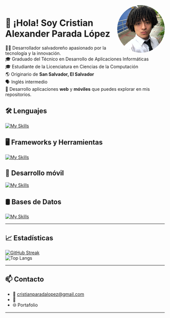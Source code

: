 <!-- Puedes subir tu imagen a tu repositorio y usar esta línea con la ruta correcta -->
<img src="https://github.com/CristianParadaLopez/CristianParadaLopez/blob/main/yo.jpg" width="150" align="right" alt="Cristian Parada" style="border-radius: 50%;" />

# 👋 ¡Hola! Soy Cristian Alexander Parada López

👨‍💻 Desarrollador salvadoreño apasionado por la tecnología y la innovación.  
🎓 Graduado del Técnico en Desarrollo de Aplicaciones Informáticas  
🎓 Estudiante de la Licenciatura en Ciencias de la Computación  
🌎 Originario de **San Salvador, El Salvador**  
🗣️ Inglés intermedio  
📱 Desarrollo aplicaciones **web** y **móviles** que puedes explorar en mis repositorios.



## 🛠 Lenguajes
[![My Skills](https://skillicons.dev/icons?i=js,html,css,dart,php,ts)](https://skillicons.dev)

## 🖥️ Frameworks y Herramientas
[![My Skills](https://skillicons.dev/icons?i=django,laravel,git,nodejs,npm,react)](https://skillicons.dev)

## 📱 Desarrollo móvil
[![My Skills](https://skillicons.dev/icons?i=figma,firebase,flutter,gradle,java,kotlin,androidstudio)](https://skillicons.dev)

## 🛢 Bases de Datos
[![My Skills](https://skillicons.dev/icons?i=firebase,mysql)](https://skillicons.dev)

---

## 📈 Estadísticas

[![GitHub Streak](https://github-readme-streak-stats.herokuapp.com?user=CristianParadaLopez&theme=dark&locale=es)](https://git.io/streak-stats)  
![Top Langs](https://github-readme-stats.vercel.app/api/top-langs/?username=CristianParadaLopez&layout=compact)

---

## 📫 Contacto

- 📧 cristianparadalopez@gmail.com  
- 💼  
- 🌐 Portafolio

---
